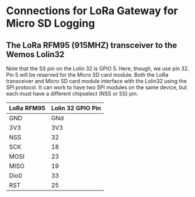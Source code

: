 

# Connections for LoRa Gateway for Micro SD Logging

## The LoRa RFM95 (915MHZ) transceiver to the Wemos Lolin32
Note that the SS pin on the Lolin 32 is GPIO 5. Here, though, we use pin 32. Pin 5 will be reserved for the Micro SD card module. Both the LoRa transceiver and Micro SD card module interface with the Lolin32 using the SPI protocol. It can work to have two SPI modules on the same device, but each must have a different chipselect (NSS or SS) pin. 

|LoRa RFM95 | Lolin 32 GPIO Pin|
|-----------|---------|
|GND	      | GNd     |
|3V3	      | 3V3     |  
|NSS	      | 32      |
|SCK	      | 18      |
|MOSI	      | 23      |
|MISO	      | 19      |
|Dio0	      | 33      |
|RST	      | 25      |
